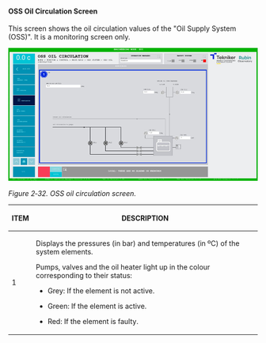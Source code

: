 #### OSS Oil Circulation Screen

This screen shows the oil circulation values of the "Oil Supply System (OSS)". It is a monitoring screen only.

![](../Resources/media/image48.png)

*Figure 2‑32. OSS oil circulation screen.*

<table class="table">
<thead>
<tr class="header">
<th><p>ITEM</p></th>
<th><p>DESCRIPTION</p></th>
</tr>
</thead>
<tbody>
<tr class="odd">
<td><p>1</p></td>
<td><p>Displays the pressures (in bar) and temperatures (in ºC) of the system elements.</p>
<p>Pumps, valves and the oil heater light up in the colour corresponding to their status:</p>
<ul>
<li><p>Grey: If the element is not active.</p></li>
<li><p>Green: If the element is active.</p></li>
<li><p>Red: If the element is faulty.</p></li>
</ul></td>
</tr>
</tbody>
</table>
